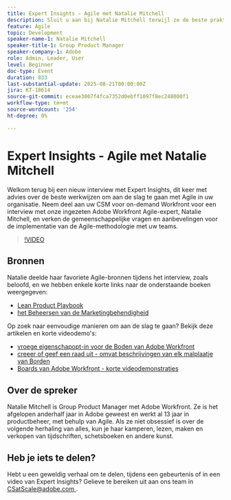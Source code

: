 ```yaml
---
title: Expert Insights - Agile met Natalie Mitchell
description: Sluit u aan bij Natalie Mitchell terwijl ze de beste praktijken, bronnen en tips van Agile deelt om Agile met uw Workfront-teams te implementeren.
feature: Agile
topic: Development
speaker-name-1: Natalie Mitchell
speaker-title-1: Group Product Manager
speaker-company-1: Adobe
role: Admin, Leader, User
level: Beginner
doc-type: Event
duration: 833
last-substantial-update: 2025-08-21T00:00:00Z
jira: KT-18614
source-git-commit: eceae3007f4fca7352d0ebff1097f8ec248000f1
workflow-type: tm+mt
source-wordcount: '254'
ht-degree: 0%

---
```



# Expert Insights - Agile met Natalie Mitchell

Welkom terug bij een nieuw interview met Expert Insights, dit keer met advies over de beste werkwijzen om aan de slag te gaan met Agile in uw organisatie. Neem deel aan uw CSM voor on-demand Workfront voor een interview met onze ingezeten Adobe Workfront Agile-expert, Natalie Mitchell, en verken de gemeenschappelijke vragen en aanbevelingen voor de implementatie van de Agile-methodologie met uw teams.

>[!VIDEO](https://video.tv.adobe.com/v/3469891/?learn=on&enablevpops)

## Bronnen

Natalie deelde haar favoriete Agile-bronnen tijdens het interview, zoals beloofd, en we hebben enkele korte links naar de onderstaande boeken weergegeven:
* [ Lean Product Playbook ](https://leanproductplaybook.com/)
* [ het Beheersen van de Marketingbehendigheid ](https://masteringmarketingagility.com/)

Op zoek naar eenvoudige manieren om aan de slag te gaan? Bekijk deze artikelen en korte videodemo&#39;s:

* [ vroege eigenschapopt-in voor de Boden van Adobe Workfront ](https://experienceleague.adobe.com/docs/workfront/using/agile/boards-in-workfront/boards-early-feature-opt-in.html?lang=nl-NL)
* [ creeer of geef een raad uit - omvat beschrijvingen van elk malplaatje van Borden ](https://experienceleague.adobe.com/docs/workfront/using/agile/boards-in-workfront/create-edit-board.html?lang=nl-NL)
* [ Boards van Adobe Workfront - korte videodemonstraties ](https://experienceleague.adobe.com/docs/workfront/using/agile/boards-in-workfront/boards-video-demonstrations.html?lang=nl-NL)

## Over de spreker

Natalie Mitchell is Group Product Manager met Adobe Workfront. Ze is het afgelopen anderhalf jaar in Adobe geweest en werkt al 13 jaar in productbeheer, met behulp van Agile. Als ze niet obsessief is over de volgende herhaling van alles, kun je haar kamperen, lezen, maken en verkopen van tijdschriften, schetsboeken en andere kunst.

## Heb je iets te delen?

Hebt u een geweldig verhaal om te delen, tijdens een gebeurtenis of in een video van Expert Insights? Gelieve te bereiken uit aan ons team in [ CSatScale@adobe.com ](mailto:CSatScale@adobe.com).
